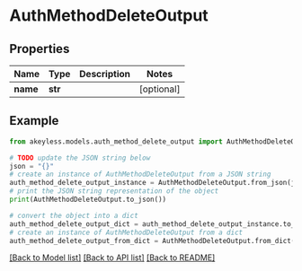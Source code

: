 # AuthMethodDeleteOutput


## Properties

Name | Type | Description | Notes
------------ | ------------- | ------------- | -------------
**name** | **str** |  | [optional] 

## Example

```python
from akeyless.models.auth_method_delete_output import AuthMethodDeleteOutput

# TODO update the JSON string below
json = "{}"
# create an instance of AuthMethodDeleteOutput from a JSON string
auth_method_delete_output_instance = AuthMethodDeleteOutput.from_json(json)
# print the JSON string representation of the object
print(AuthMethodDeleteOutput.to_json())

# convert the object into a dict
auth_method_delete_output_dict = auth_method_delete_output_instance.to_dict()
# create an instance of AuthMethodDeleteOutput from a dict
auth_method_delete_output_from_dict = AuthMethodDeleteOutput.from_dict(auth_method_delete_output_dict)
```
[[Back to Model list]](../README.md#documentation-for-models) [[Back to API list]](../README.md#documentation-for-api-endpoints) [[Back to README]](../README.md)


